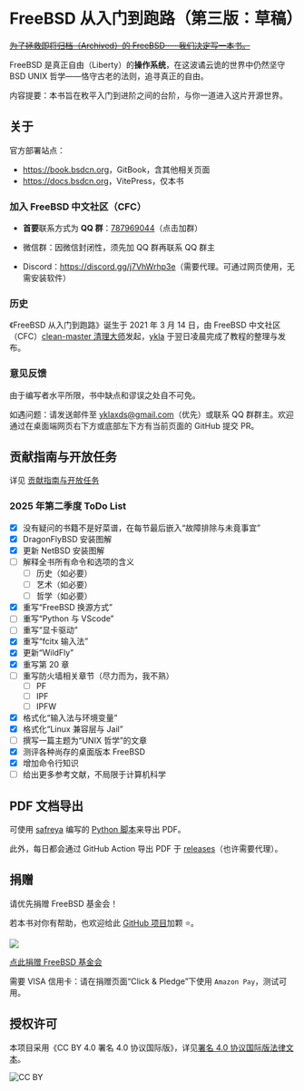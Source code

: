 # FreeBSD 从入门到跑路（第三版：草稿）

~~[为了拯救即将归档（Archived）的 FreeBSD······我们决定写一本书。](https://mzh.moegirl.org.cn/为了保护我们心爱的ooo……成为偶像！)~~

FreeBSD 是真正自由（Liberty）的**操作系统**，在这波谲云诡的世界中仍然坚守 BSD UNIX 哲学——恪守古老的法则，追寻真正的自由。

内容提要：本书旨在敉平入门到进阶之间的台阶，与你一道进入这片开源世界。

## 关于

官方部署站点：

- <https://book.bsdcn.org>，GitBook，含其他相关页面
- <https://docs.bsdcn.org>，VitePress，仅本书

### 加入 FreeBSD 中文社区（CFC）

- **首要**联系方式为 **QQ 群**：[787969044](https://qm.qq.com/q/cX5mpJ36gg)（点击加群）

- 微信群：因微信封闭性，须先加 QQ 群再联系 QQ 群主

- Discord：<https://discord.gg/j7VhWrhp3e>（需要代理。可通过网页使用，无需安装软件）

### 历史

《FreeBSD 从入门到跑路》诞生于 2021 年 3 月 14 日，由 FreeBSD 中文社区（CFC）[clean-master 清理大师](https://github.com/clean-master)发起，[ykla](https://github.com/ykla) 于翌日凌晨完成了教程的整理与发布。

### 意见反馈

由于编写者水平所限，书中缺点和谬误之处自不可免。

如遇问题：请发送邮件至 [yklaxds@gmail.com](mailto:yklaxds@gmail.com)（优先）或联系 QQ 群群主。欢迎通过在桌面端网页右下方或底部左下方有当前页面的 GitHub 提交 PR。

## 贡献指南与开放任务

详见 [贡献指南与开放任务](https://freebsd.gitbook.io/cfc/she-qu-jian-she/renwu)

### 2025 年第二季度 ToDo List

- [X] 没有疑问的书籍不是好菜谱，在每节最后嵌入“故障排除与未竟事宜”
- [X] DragonFlyBSD 安装图解
- [X] 更新 NetBSD 安装图解
- [ ] 解释全书所有命令和选项的含义
  - [ ] 历史（如必要）
  - [ ] 艺术（如必要）
  - [ ] 哲学（如必要）
- [X] 重写“FreeBSD 换源方式”
- [ ] 重写“Python 与 VScode”
- [ ] 重写“显卡驱动”
- [X] 重写“fcitx 输入法”
- [X] 更新“WildFly”
- [X] 重写第 20 章
- [ ] 重写防火墙相关章节（尽力而为，我不熟）
  - [ ] PF
  - [ ] IPF
  - [ ] IPFW
- [X] 格式化“输入法与环境变量”
- [X] 格式化“Linux 兼容层与 Jail”
- [ ] 撰写一篇主题为“UNIX 哲学”的文章
- [X] 测评各种尚存的桌面版本 FreeBSD
- [X] 增加命令行知识
- [ ] 给出更多参考文献，不局限于计算机科学

## PDF 文档导出

可使用 [safreya](https://github.com/safreya) 编写的 [Python 脚本](https://github.com/FreeBSD-Ask/gitbook-pdf-export)来导出 PDF。

此外，每日都会通过 GitHub Action 导出 PDF 于 [releases](https://github.com/FreeBSD-Ask/FreeBSD-Ask/releases)（也许需要代理）。

## 捐赠

请优先捐赠 FreeBSD 基金会！

若本书对你有帮助，也欢迎给此 [GitHub 项目](https://github.com/FreeBSD-Ask)加颗 ⭐。

![](.gitbook/assets/proud_donor.png)

[点此捐赠 FreeBSD 基金会](https://freebsdfoundation.org/donate)

需要 VISA 信用卡：请在捐赠页面“Click & Pledge”下使用 `Amazon Pay`，测试可用。

## 授权许可

本项目采用《CC BY 4.0 署名 4.0 协议国际版》，详见[署名 4.0 协议国际版法律文本](https://creativecommons.org/licenses/by/4.0/legalcode.zh-hans)。

![CC BY](.gitbook/assets/by.png)


